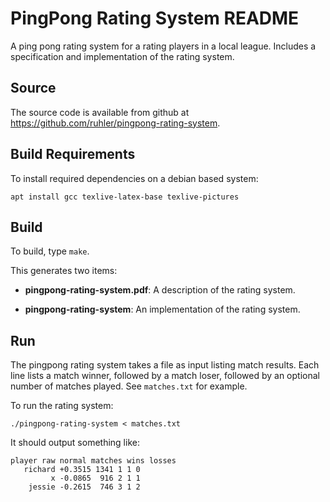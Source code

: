 # PingPong Rating System README

A ping pong rating system for a rating players in a local league. Includes a
specification and implementation of the rating system.

## Source

The source code is available from github at
<https://github.com/ruhler/pingpong-rating-system>.

## Build Requirements

To install required dependencies on a debian based system:

    apt install gcc texlive-latex-base texlive-pictures

## Build

To build, type `make`.

This generates two items:

* **pingpong-rating-system.pdf**: A description of the rating system.

* **pingpong-rating-system**: An implementation of the rating system.

## Run

The pingpong rating system takes a file as input listing match results. Each
line lists a match winner, followed by a match loser, followed by an optional
number of matches played. See `matches.txt` for example.

To run the rating system:

    ./pingpong-rating-system < matches.txt

It should output something like:

    player raw normal matches wins losses
       richard +0.3515 1341 1 1 0
             x -0.0865  916 2 1 1
        jessie -0.2615  746 3 1 2
